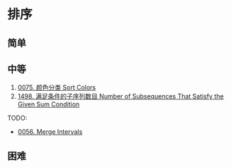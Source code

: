 # 排序

## 简单

## 中等

1. [0075. 颜色分类 Sort Colors](../0075.sort-colors/index.md)
2. [1498. 满足条件的子序列数目 Number of Subsequences That Satisfy the Given Sum Condition](../1498.number-of-subsequences-that-satisfy-the-given-sum-condition/index.md)

TODO:

- [0056. Merge Intervals](https://leetcode.com/problems/merge-intervals/description/)

## 困难
